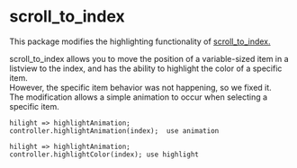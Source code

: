 # scroll_to_index

This package modifies the highlighting functionality of <a href="https://pub.dev/packages/scroll_to_index">scroll_to_index.</a></br> 

scroll_to_index allows you to move the position of a variable-sized item in a listview to the index, and has the ability to highlight the color of a specific item. </br>
However, the specific item behavior was not happening, so we fixed it.</br>
The modification allows a simple animation to occur when selecting a specific item. 


```
hilight => highlightAnimation;
controller.highlightAnimation(index);  use animation

hilight => highlightAnimation;
controller.highlightColor(index); use highlight
```

